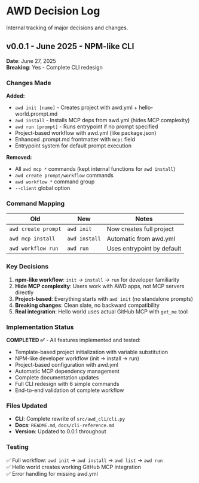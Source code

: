 # AWD Decision Log

Internal tracking of major decisions and changes.

## v0.0.1 - June 2025 - NPM-like CLI

**Date**: June 27, 2025  
**Breaking**: Yes - Complete CLI redesign

### Changes Made

**Added:**
- `awd init [name]` - Creates project with awd.yml + hello-world.prompt.md
- `awd install` - Installs MCP deps from awd.yml (hides MCP complexity)
- `awd run [prompt]` - Runs entrypoint if no prompt specified
- Project-based workflow with awd.yml (like package.json)
- Enhanced .prompt.md frontmatter with `mcp:` field
- Entrypoint system for default prompt execution

**Removed:**
- All `awd mcp *` commands (kept internal functions for `awd install`)
- `awd create prompt/workflow` commands
- `awd workflow *` command group
- `--client` global option

### Command Mapping

| Old | New | Notes |
|-----|-----|-------|
| `awd create prompt` | `awd init` | Now creates full project |
| `awd mcp install` | `awd install` | Automatic from awd.yml |
| `awd workflow run` | `awd run` | Uses entrypoint by default |

### Key Decisions

1. **npm-like workflow**: `init` → `install` → `run` for developer familiarity
2. **Hide MCP complexity**: Users work with AWD apps, not MCP servers directly  
3. **Project-based**: Everything starts with `awd init` (no standalone prompts)
4. **Breaking changes**: Clean slate, no backward compatibility
5. **Real integration**: Hello world uses actual GitHub MCP with `get_me` tool

### Implementation Status

**COMPLETED ✅** - All features implemented and tested:
- Template-based project initialization with variable substitution
- NPM-like developer workflow (init → install → run)  
- Project-based configuration with awd.yml
- Automatic MCP dependency management
- Complete documentation updates
- Full CLI redesign with 6 simple commands
- End-to-end validation of complete workflow

### Files Updated

- **CLI**: Complete rewrite of `src/awd_cli/cli.py`
- **Docs**: `README.md`, `docs/cli-reference.md` 
- **Version**: Updated to 0.0.1 throughout

### Testing

✅ Full workflow: `awd init` → `awd install` → `awd list` → `awd run`  
✅ Hello world creates working GitHub MCP integration  
✅ Error handling for missing awd.yml
